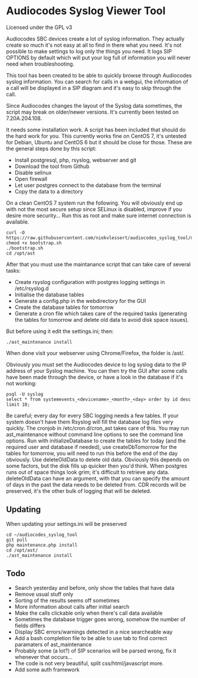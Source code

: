 # Audiocodes Syslog Viewer Tool

Licensed under the GPL v3

Audiocodes SBC devices create a lot of syslog information. They actually create so much it's not easy at all to find in there what you need. It's not possible to make settings to log only the things you need. It logs SIP OPTIONS by default which will put your log full of information you will never need when troubleshooting.

This tool has been created to be able to quickly browse through Audiocodes syslog information. You can search for calls in a webgui, the information of a call will be displayed in a SIP diagram and it's easy to skip through the call.

Since Audiocodes changes the layout of the Syslog data sometimes, the script may break on older/newer versions. It's currently been tested on 7.20A.204.108.

It needs some installation work. A script has been included that should do the hard work for you. This currently works fine on CentOS 7, it's untested for Debian, Ubuntu and CentOS 6 but it should be close for those. These are the general steps done by this script:

- Install postgresql, php, rsyslog, webserver and git 
- Download the tool from Github
- Disable selinux
- Open firewall
- Let user postgres connect to the database from the terminal
- Copy the data to a directory

On a clean CentOS 7 system run the following. You will obviously end up with not the most secure setup since SELinux is disabled, improve if you desire more security...
Run this as root and make sure internet connection is available.
```
curl -O https://raw.githubusercontent.com/niekvlessert/audiocodes_syslog_tool/master/bootstrap.sh
chmod +x bootstrap.sh
./bootstrap.sh
cd /opt/ast
```

After that you must use the maintanance script that can take care of several tasks:

- Create rsyslog configuration with postgres logging settings in /etc/rsyslog.d
- Initialise the database tables
- Generate a config.php in the webdirectory for the GUI
- Create the database tables for tomorrow
- Generate a cron file which takes care of the required tasks (generating the tables for tomorrow and delete old data to avoid disk space issues).

But before using it edit the settings.ini; then:

```
./ast_maintenance install
```

When done visit your webserver using Chrome/Firefox, the folder is /ast/.

Obviously you must set the Audiocodes device to log syslog data to the IP address of your Syslog machine. You can then try the GUI after some calls have been made through the device, or have a look in the database if it's not working:

```
psql -U syslog
select * from systemevents_<devicename>_<month>_<day> order by id desc limit 10;
```

Be careful; every day for every SBC logging needs a few tables. If your system doesn't have them Rsyslog will fill the database log files very quickly. The cronjob in /etc/cron.d/cron_ast takes care of this. You may run ast_maintenance without command line options to see the command line options. Run with initializeDatabase to create the tables for today (and the required user and database if needed), use createDbTomorrow for the tables for tomorrow, you will need to run this before the end of the day obviously. Use deleteOldData to delete old data. Obviously this depends on some factors, but the disk fills up quicker then you'd think. When postgres runs out of space things look grim; it's difficult to retrieve any data. deleteOldData can have an argument, with that you can specify the amount of days in the past the data needs to be deleted from. CDR records will be preserved, it's the other bulk of logging that will be deleted.

## Updating

When updating your settings.ini will be preserved

```
cd ~/audiocodes_syslog_tool
git pull
php maintenance.php install
cd /opt/ast/
./ast_maintenance install
```

## Todo

- Search yesterday and before, only show the tables that have data
- Remove usual stuff only
- Sorting of the results seems off sometimes
- More information about calls after initial search
- Make the calls clickable only when there's call data available
- Sometimes the database trigger goes wrong, somehow the number of fields differs
- Display SBC errors/warnings detected in a nice searcheable way
- Add a bash completion file to be able to use tab to find correct paramaters of ast_maintenance
- Probably some (a lot?) of SIP scenarios will be parsed wrong, fix it whenever that occurs...
- The code is not very beautiful, split css/html/javascript more.
- Add some auth framework
